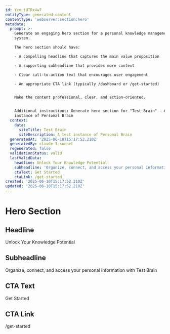 ```yaml
---
id: Ycm_tUTRx4w7
entityType: generated-content
contentType: 'webserver:section:hero'
metadata:
  prompt: >-
    Generate an engaging hero section for a personal knowledge management
    system. 

    The hero section should have:

    - A compelling headline that captures the main value proposition

    - A supporting subheadline that provides more context

    - Clear call-to-action text that encourages user engagement

    - An appropriate CTA link (typically /dashboard or /get-started)


    Make the content professional, clear, and action-oriented.


    Additional instructions: Generate hero section for "Test Brain" - A test
    instance of Personal Brain
  context:
    data:
      siteTitle: Test Brain
      siteDescription: A test instance of Personal Brain
  generatedAt: '2025-06-10T15:17:52.210Z'
  generatedBy: claude-3-sonnet
  regenerated: false
  validationStatus: valid
  lastValidData:
    headline: Unlock Your Knowledge Potential
    subheadline: 'Organize, connect, and access your personal information with Test Brain'
    ctaText: Get Started
    ctaLink: /get-started
created: '2025-06-10T15:17:52.210Z'
updated: '2025-06-10T15:17:52.210Z'
---
```

# Hero Section

## Headline
Unlock Your Knowledge Potential

## Subheadline
Organize, connect, and access your personal information with Test Brain

## CTA Text
Get Started

## CTA Link
/get-started
